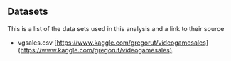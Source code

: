 ## Datasets
This is a list of the data sets used in this analysis and a link to their source
* vgsales.csv [https://www.kaggle.com/gregorut/videogamesales](https://www.kaggle.com/gregorut/videogamesales).